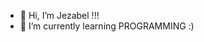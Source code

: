 - 👋 Hi, I’m Jezabel !!!
- 👀 I’m currently learning PROGRAMMING :)

<!---
jezabel7/jezabel7 is a ✨ special ✨ repository because its `README.md` (this file) appears on your GitHub profile.
You can click the Preview link to take a look at your changes.
--->
